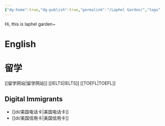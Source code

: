 ```yaml
---
{"dg-home":true,"dg-publish":true,"permalink":"/Laphel Garden/","tags":["gardenEntry"],"dgPassFrontmatter":true,"created":"2023-04-22T11:14:19.123+08:00","updated":"2023-04-22T15:56:13.805+08:00"}
---
```



Hi, this is laphel garden~



# English



# 留学

[[留学网站\|留学网站]]
[[IELTS\|IELTS]]
[[TOEFL\|TOEFL]]

## Digital Immigrants

- [[di/美国电话卡\|美国电话卡]]
- [[di/美国信用卡\|美国信用卡]]